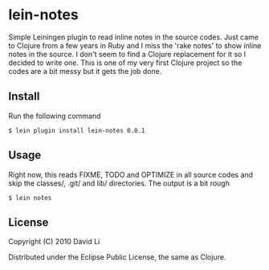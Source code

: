 lein-notes
======

Simple Leiningen plugin to read inline notes in the source codes. Just
came to Clojure from a few years in Ruby and I miss the 'rake notes'
to show inline notes in the source. I don't seem to find a Clojure
replacement for it so I decided to write one. This is one of my very
first Clojure project so the codes are a bit messy but it gets the job
done.

Install
-----

Run the following command

	$ lein plugin install lein-notes 0.0.1

Usage
-----

Right now, this reads FIXME, TODO and OPTIMIZE in all source codes and
skip the classes/, .git/ and lib/ directories. The output is a bit
rough

	$ lein notes

License
-----

Copyright (C) 2010 David Li

Distributed under the Eclipse Public License, the same as Clojure.

